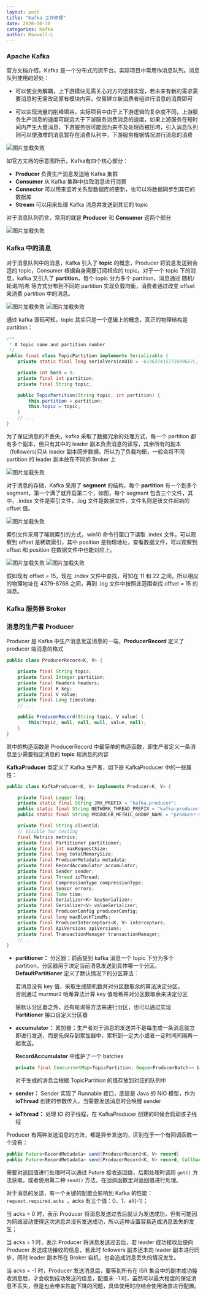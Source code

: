 ```yaml
---
layout: post
title: "Kafka 工作原理"
date: 2020-10-30
categories: Kafka
author: Maxwell-L
---
```


### **Apache Kafka**
官方文档介绍，Kafka 是一个分布式的流平台。实际项目中常用作消息队列。消息队列使用的好处：
* 可以使业务解耦，上下游模块无需关心对方的逻辑实现，若未来有新的需求需要消息时无需改动原有模块内容，仅需建立新消费者组进行消息的消费即可

* 可以实现流量的削峰填谷，实际项目中由于上下游逻辑的复杂度不同，上游服务生产消息的速度可能远大于下游服务消费消息的速度，如果上游服务在短时间内产生大量消息，下游服务很可能因为来不及处理而被压垮，引入消息队列则可以使激增的消息暂存在消费队列中，下游服务根据情况进行消息的消费  

![图片加载失败](https://maxwell-blog.cn/image/kafka1.png)

如官方文档的示意图所示，Kafka有四个核心部分：
* **Producer** 负责生产消息发送给 Kafka 集群
* **Consumer** 从 Kafka 集群中拉取消息进行消费
* **Connector** 可以用来监听关系型数据库的更新，也可以将数据同步到其它的数据库
* **Stream** 可以用来处理 Kafka 消息并发送到其它的 topic

对于消息队列而言，常用的就是 **Producer** 和 **Consumer** 这两个部分

![图片加载失败](https://maxwell-blog.cn/image/kafka2.png)

### **Kafka 中的消息**
对于消息队列中的消息，Kafka 引入了 **topic** 的概念，Producer 将消息发送到合适的 topic，Consumer 根据自身需要订阅相应的 topic。对于一个 topic 下的消息，kafka 又引入了 **partition**，每个 topic 分为多个 partition，消息通过 随机/轮询/哈希 等方式分布到不同的 partition 实现负载均衡，消费者通过改变 offset 来消费 partition 中的消息。

![图片加载失败](https://maxwell-blog.cn/image/kafka3.png)
![图片加载失败](https://maxwell-blog.cn/image/kafka4.png)

通过 kafka 源码可知，topic 其实只是一个逻辑上的概念，真正的物理结构是 partition：
``` java
/**
 * A topic name and partition number
 */
public final class TopicPartition implements Serializable {
    private static final long serialVersionUID = -613627415771699627L;

    private int hash = 0;
    private final int partition;
    private final String topic;

    public TopicPartition(String topic, int partition) {
        this.partition = partition;
        this.topic = topic;
    }
    // ...
}
```

为了保证消息的不丢失，kafka 采取了数据冗余的处理方式，每一个 partition 都有多个副本，但只有其中的 leader 副本负责消息的读写，其余所有的副本（followers)只从 leader 副本同步数据。所以为了负载均衡，一般会将不同 partition 的 leader 副本放在不同的 Broker 上

![图片加载失败](https://maxwell-blog.cn/image/kafka5.png)

对于消息的存储，Kafka 采用了 **segment** 的结构，每个 **partition** 有一个到多个 segment，第一个满了就开启第二个，如图，每个 segment 包含三个文件，其中，.index 文件是索引文件，.log 文件是数据文件，文件名则是该文件起始的 offset 值。

![图片加载失败](https://maxwell-blog.cn/image/kafka6.png)

索引文件采用了稀疏索引的方式，win10 命令行窗口下读取 .index 文件，可以观察到 offset 是稀疏索引，其中 position 是物理地址，查看数据文件，可以观察到 offset 和 position 在数据文件中也能对应上。

![图片加载失败](https://maxwell-blog.cn/image/kafka7.png)
![图片加载失败](https://maxwell-blog.cn/image/kafka8.png)

假如现有 offset = 15，现在 .index 文件中查找，可知在 11 和 22 之间，所以相应的物理地址在 4379-8768 之间，再到 .log 文件中按照此范围查找 offset = 15 的消息。

### **Kafka 服务器 Broker**


### **消息的生产者 Producer**
Producer 是 Kafka 中生产消息发送消息的一端，**ProducerRecord** 定义了 producer 端消息的格式
``` java
public class ProducerRecord<K, V> {

    private final String topic;
    private final Integer partition;
    private final Headers headers;
    private final K key;
    private final V value;
    private final Long timestamp;
    // ...

    public ProducerRecord(String topic, V value) {
        this(topic, null, null, null, value, null);
    }
}
```
其中的构造函数是 ProducerRecord 中最简单的构造函数，即生产者定义一条消息至少需要指定消息的 **topic** 和消息的内容

**KafkaProducer** 类定义了 Kafka 生产者，如下是 KafkaProducer 中的一些属性：
``` java
public class KafkaProducer<K, V> implements Producer<K, V> {

    private final Logger log;
    private static final String JMX_PREFIX = "kafka.producer";
    public static final String NETWORK_THREAD_PREFIX = "kafka-producer-network-thread";
    public static final String PRODUCER_METRIC_GROUP_NAME = "producer-metrics";

    private final String clientId;
    // Visible for testing
    final Metrics metrics;
    private final Partitioner partitioner;
    private final int maxRequestSize;
    private final long totalMemorySize;
    private final ProducerMetadata metadata;
    private final RecordAccumulator accumulator;
    private final Sender sender;
    private final Thread ioThread;
    private final CompressionType compressionType;
    private final Sensor errors;
    private final Time time;
    private final Serializer<K> keySerializer;
    private final Serializer<V> valueSerializer;
    private final ProducerConfig producerConfig;
    private final long maxBlockTimeMs;
    private final ProducerInterceptors<K, V> interceptors;
    private final ApiVersions apiVersions;
    private final TransactionManager transactionManager;
    // ...
}
```
* **partitioner：** 分区器；前面提到 kafka 消息一个 topic 下分为多个 partition，分区器用于决定当前消息发送到具体哪一个分区。**DefaultPartitioner** 定义了默认情况下的分区算法：

    若消息没有 key 值，采取生成随机数并对分区数取余的算法决定分区。  
    否则通过 murmur2 哈希算法计算 key 值哈希并对分区数取余来决定分区

    除默认分区器之外，还有轮询等方法来进行分区，也可以通过实现 **Partitioner** 接口自定义分区器

* **accumulator：** 累加器；生产者对于消息的发送并不是每生成一条消息就立即进行发送，而是先保存到累加器中，累积到一定大小或者一定时间间隔再一起发送。

    **RecordAccumulator** 中维护了一个 batches
    ``` java
    private final ConcurrentMap<TopicPartition, Deque<ProducerBatch>> batches;
    ```
    对于生成的消息会根据 TopicPartition 的值存放到对应的队列中

* **sender：** Sender 实现了 Runnable 接口，底层是 Java 的 NIO 模型，作为 **ioThread** 创建的参数传入，当需要发送消息时会唤醒 sender

* **ioThread：** 处理 IO 的子线程，在 KafkaProducer 创建的时候会启动该子线程


Producer 有两种发送消息的方法，都是异步发送的，区别在于一个有回调函数一个没有：
``` java
public Future<RecordMetadata> send(ProducerRecord<K, V> record)
public Future<RecordMetadata> send(ProducerRecord<K, V> record, Callback callback)
```
需要对返回值进行处理时可以通过 Future 接收返回值，后期处理时调用 `get()` 方法获取，或者使用第二种 `send()` 方法，在回调函数里对返回值进行处理。

对于消息的发送，有一个关键的配置会影响到 Kafka 的性能：`request.required.acks
`，acks 有三个值：0、1、all(-1)；  

当 acks = 0 时，表示 Producer 将消息发送过去后就认为发送成功，但有可能因为网络波动使得这次消息并没有发送成功，所以这种设置容易造成消息丢失的发生；

当 acks = 1 时，表示 Producer 将消息发送过去后，若 leader 成功接收后便向 Producer 发送成功接收的信息，若此时 followers 副本还未向 leader 副本进行同步，同时 leader 副本所在 Broker 宕机，也会造成消息丢失的情况发生。

当 acks = -1 时，Producer 发送消息后，要等到所有在 ISR 集合中的副本成功接收消息后，才会收到成功发送的信息，配置未 -1 时，虽然可以最大程度的保证消息不丢失，但是也会带来性能下降的问题，具体使用时应结合使用场景进行配置。
